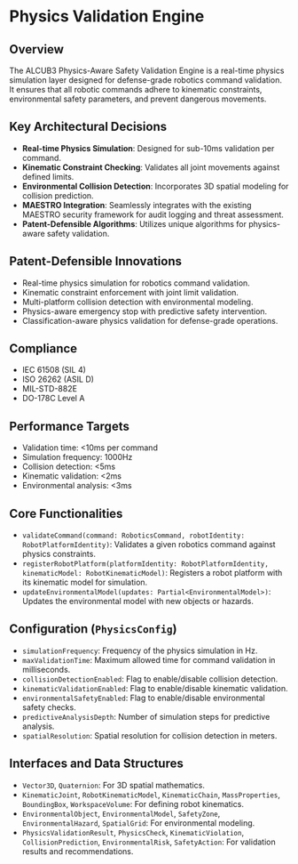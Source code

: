 # Physics Validation Engine

## Overview
The ALCUB3 Physics-Aware Safety Validation Engine is a real-time physics simulation layer designed for defense-grade robotics command validation. It ensures that all robotic commands adhere to kinematic constraints, environmental safety parameters, and prevent dangerous movements.

## Key Architectural Decisions
- **Real-time Physics Simulation**: Designed for sub-10ms validation per command.
- **Kinematic Constraint Checking**: Validates all joint movements against defined limits.
- **Environmental Collision Detection**: Incorporates 3D spatial modeling for collision prediction.
- **MAESTRO Integration**: Seamlessly integrates with the existing MAESTRO security framework for audit logging and threat assessment.
- **Patent-Defensible Algorithms**: Utilizes unique algorithms for physics-aware safety validation.

## Patent-Defensible Innovations
- Real-time physics simulation for robotics command validation.
- Kinematic constraint enforcement with joint limit validation.
- Multi-platform collision detection with environmental modeling.
- Physics-aware emergency stop with predictive safety intervention.
- Classification-aware physics validation for defense-grade operations.

## Compliance
- IEC 61508 (SIL 4)
- ISO 26262 (ASIL D)
- MIL-STD-882E
- DO-178C Level A

## Performance Targets
- Validation time: <10ms per command
- Simulation frequency: 1000Hz
- Collision detection: <5ms
- Kinematic validation: <2ms
- Environmental analysis: <3ms

## Core Functionalities
- `validateCommand(command: RoboticsCommand, robotIdentity: RobotPlatformIdentity)`: Validates a given robotics command against physics constraints.
- `registerRobotPlatform(platformIdentity: RobotPlatformIdentity, kinematicModel: RobotKinematicModel)`: Registers a robot platform with its kinematic model for simulation.
- `updateEnvironmentalModel(updates: Partial<EnvironmentalModel>)`: Updates the environmental model with new objects or hazards.

## Configuration (`PhysicsConfig`)
- `simulationFrequency`: Frequency of the physics simulation in Hz.
- `maxValidationTime`: Maximum allowed time for command validation in milliseconds.
- `collisionDetectionEnabled`: Flag to enable/disable collision detection.
- `kinematicValidationEnabled`: Flag to enable/disable kinematic validation.
- `environmentalSafetyEnabled`: Flag to enable/disable environmental safety checks.
- `predictiveAnalysisDepth`: Number of simulation steps for predictive analysis.
- `spatialResolution`: Spatial resolution for collision detection in meters.

## Interfaces and Data Structures
- `Vector3D`, `Quaternion`: For 3D spatial mathematics.
- `KinematicJoint`, `RobotKinematicModel`, `KinematicChain`, `MassProperties`, `BoundingBox`, `WorkspaceVolume`: For defining robot kinematics.
- `EnvironmentalObject`, `EnvironmentalModel`, `SafetyZone`, `EnvironmentalHazard`, `SpatialGrid`: For environmental modeling.
- `PhysicsValidationResult`, `PhysicsCheck`, `KinematicViolation`, `CollisionPrediction`, `EnvironmentalRisk`, `SafetyAction`: For validation results and recommendations.